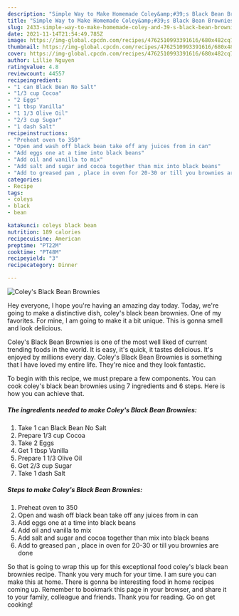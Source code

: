 ```yaml
---
description: "Simple Way to Make Homemade Coley&amp;#39;s Black Bean Brownies"
title: "Simple Way to Make Homemade Coley&amp;#39;s Black Bean Brownies"
slug: 2433-simple-way-to-make-homemade-coley-and-39-s-black-bean-brownies
date: 2021-11-14T21:54:49.785Z
image: https://img-global.cpcdn.com/recipes/4762510993391616/680x482cq70/coleys-black-bean-brownies-recipe-main-photo.jpg
thumbnail: https://img-global.cpcdn.com/recipes/4762510993391616/680x482cq70/coleys-black-bean-brownies-recipe-main-photo.jpg
cover: https://img-global.cpcdn.com/recipes/4762510993391616/680x482cq70/coleys-black-bean-brownies-recipe-main-photo.jpg
author: Lillie Nguyen
ratingvalue: 4.8
reviewcount: 44557
recipeingredient:
- "1 can Black Bean No Salt"
- "1/3 cup Cocoa"
- "2 Eggs"
- "1 tbsp Vanilla"
- "1 1/3 Olive Oil"
- "2/3 cup Sugar"
- "1 dash Salt"
recipeinstructions:
- "Preheat oven to 350"
- "Open and wash off black bean take off any juices from in can"
- "Add eggs one at a time into black beans"
- "Add oil and vanilla to mix"
- "Add salt and sugar and cocoa together than mix into black beans"
- "Add to greased pan , place in oven for 20-30 or till you brownies are done"
categories:
- Recipe
tags:
- coleys
- black
- bean

katakunci: coleys black bean 
nutrition: 189 calories
recipecuisine: American
preptime: "PT22M"
cooktime: "PT48M"
recipeyield: "3"
recipecategory: Dinner

---
```



![Coley&#39;s Black Bean Brownies](https://img-global.cpcdn.com/recipes/4762510993391616/680x482cq70/coleys-black-bean-brownies-recipe-main-photo.jpg)

Hey everyone, I hope you're having an amazing day today. Today, we're going to make a distinctive dish, coley&#39;s black bean brownies. One of my favorites. For mine, I am going to make it a bit unique. This is gonna smell and look delicious.



Coley&#39;s Black Bean Brownies is one of the most well liked of current trending foods in the world. It is easy, it's quick, it tastes delicious. It's enjoyed by millions every day. Coley&#39;s Black Bean Brownies is something that I have loved my entire life. They're nice and they look fantastic.


To begin with this recipe, we must prepare a few components. You can cook coley&#39;s black bean brownies using 7 ingredients and 6 steps. Here is how you can achieve that.

<!--inarticleads1-->

##### The ingredients needed to make Coley&#39;s Black Bean Brownies:

1. Take 1 can Black Bean No Salt
1. Prepare 1/3 cup Cocoa
1. Take 2 Eggs
1. Get 1 tbsp Vanilla
1. Prepare 1 1/3 Olive Oil
1. Get 2/3 cup Sugar
1. Take 1 dash Salt




<!--inarticleads2-->

##### Steps to make Coley&#39;s Black Bean Brownies:

1. Preheat oven to 350
1. Open and wash off black bean take off any juices from in can
1. Add eggs one at a time into black beans
1. Add oil and vanilla to mix
1. Add salt and sugar and cocoa together than mix into black beans
1. Add to greased pan , place in oven for 20-30 or till you brownies are done




So that is going to wrap this up for this exceptional food coley&#39;s black bean brownies recipe. Thank you very much for your time. I am sure you can make this at home. There is gonna be interesting food in home recipes coming up. Remember to bookmark this page in your browser, and share it to your family, colleague and friends. Thank you for reading. Go on get cooking!
